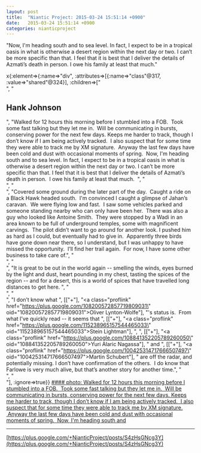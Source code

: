 ```yaml
---
layout: post
title:  "Niantic Project: 2015-03-24 15:51:14 +0900"
date:   2015-03-24 15:51:14 +0900
categories: nianticproject
---
```

"Now, I'm heading south and to sea level. In fact, I expect to be in a tropical oasis in what is otherwise a desert region within the next day or two. I can’t be more specific than that. I feel that it is best that I deliver the details of Azmati’s death in person. I owe his family at least that much."

x{:element=>{:name=>"div", :attributes=>[{:name=>"class"@317, :value=>"shared"@324}], :children=>["<br />", "<h2>Hank Johnson</h2>", "Walked for 12 hours this morning before I stumbled into a FOB.  Took some fast talking but they let me in.  Will be communicating in bursts, conserving power for the next few days. Keeps me harder to track, though I don’t know if I am being actively tracked.  I also suspect that for some time they were able to track me by XM signature.  Anyway the last few days have been cold and dust with occasional moments of spring.  Now, I'm heading south and to sea level. In fact, I expect to be in a tropical oasis in what is otherwise a desert region within the next day or two. I can’t be more specific than that. I feel that it is best that I deliver the details of Azmati’s death in person.  I owe his family at least that much.  ", "<br />", "<br />", "Covered some ground during the later part of the day.  Caught a ride on a Black Hawk headed south.  I'm convinced I caught a glimpse of Jahan’s caravan.  We were flying low and fast.  I saw some vehicles parked and someone standing nearby who can only have been her.  There was also a guy who looked like Antoine Smith.  They were stopped by a Wadi in an area known to be full of underground temples, some with magnificent carvings.  The pilot didn’t want to go around for another look. I pushed him as hard as I could, but eventually had to give in.  Apparently three birds have gone down near there, so I understand, but I was unhappy to have missed the opportunity.  I’ll find her trail again.  For now, I have some other business to take care of.", "<br />", "<br />", "It is great to be out in the world again -- smelling the winds, eyes burned by the light and dust, heart pounding in my chest, tasting the spices of the region -- and for a desert, this is a world of spices that have travelled long distances to get here. ", "<br />", "<br />", "I don’t know what ", [["+"], "<a class=\"proflink\" href=\"https://plus.google.com/108200572857719809031\" oid=\"108200572857719809031\">Oliver Lynton-Wolfe</a>"], "'s status is.  From what I’ve quickly read -- it seems that ", [["+"], "<a class=\"proflink\" href=\"https://plus.google.com/115238965157544465033\" oid=\"115238965157544465033\">Stein Lightman</a>"], ", ", [["+"], "<a class=\"proflink\" href=\"https://plus.google.com/108841352205789260050\" oid=\"108841352205789260050\">Yuri Alaric Nagassa</a>"], " and ", [["+"], "<a class=\"proflink\" href=\"https://plus.google.com/100425314717666507497\" oid=\"100425314717666507497\">Martin Schubert</a>"], " are off the radar, and potentially missing. I don’t have confirmation of the others.  I do know that Farlowe is very much alive, but that’s another story for another time.", "<br />", "<br />"], :ignore=>true}}
[#### photo: Walked for 12 hours this morning before I stumbled into a FOB.  Took some fast talking but they let me in.  Will be communicating in bursts, conserving power for the next few days. Keeps me harder to track, though I don’t know if I am being actively tracked.  I also suspect that for some time they were able to track me by XM signature.  Anyway the last few days have been cold and dust with occasional moments of spring.  Now, I'm heading south and](https://lh3.googleusercontent.com/-qFhDAQYovxI/VREIG_A0wqI/AAAAAAAACQc/AFnVMcKHiqg/w800-h600/Condolences.jpg "")
- - -
[https://plus.google.com/+NianticProject/posts/S4zHsGNcg3Y](https://plus.google.com/+NianticProject/posts/S4zHsGNcg3Y)
